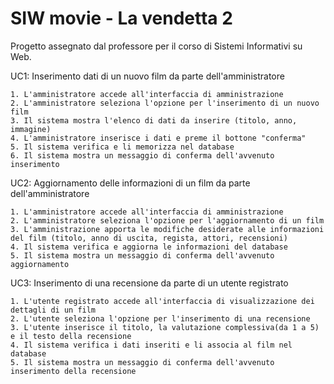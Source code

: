 # SIW movie - La vendetta 2

Progetto assegnato dal professore per il corso di Sistemi Informativi su Web.


UC1: Inserimento dati di un nuovo film da parte dell'amministratore

	1. L'amministratore accede all'interfaccia di amministrazione
	2. L'amministratore seleziona l'opzione per l'inserimento di un nuovo film
	3. Il sistema mostra l'elenco di dati da inserire (titolo, anno, immagine)
	4. L'amministratore inserisce i dati e preme il bottone "conferma"
	5. Il sistema verifica e li memorizza nel database
	6. Il sistema mostra un messaggio di conferma dell'avvenuto inserimento
	

UC2: Aggiornamento delle informazioni di un film da parte dell'amministratore

	1. L'amministratore accede all'interfaccia di amministrazione
	2. L'amministratore seleziona l'opzione per l'aggiornamento di un film
	3. L'amministrazione apporta le modifiche desiderate alle informazioni del film (titolo, anno di uscita, regista, attori, recensioni)
	4. Il sistema verifica e aggiorna le informazioni del database
	5. Il sistema mostra un messaggio di conferma dell'avvenuto aggiornamento
	
UC3: Inserimento di una recensione da parte di un utente registrato

	1. L'utente registrato accede all'interfaccia di visualizzazione dei dettagli di un film
	2. L'utente seleziona l'opzione per l'inserimento di una recensione
	3. L'utente inserisce il titolo, la valutazione complessiva(da 1 a 5) e il testo della recensione
	4. Il sistema verifica i dati inseriti e li associa al film nel database
	5. Il sistema mostra un messaggio di conferma dell'avvenuto inserimento della recensione
